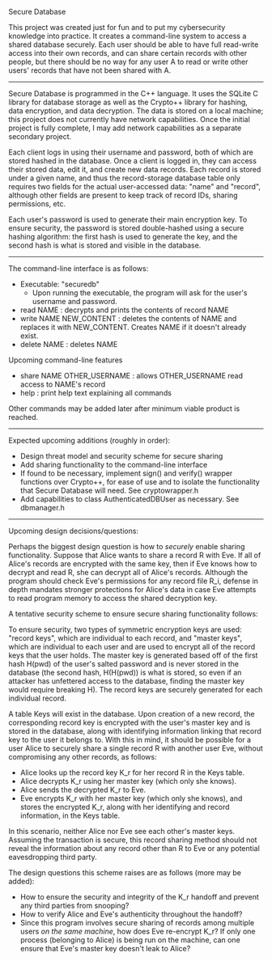 Secure Database

This project was created just for fun and to put my cybersecurity knowledge into practice. It creates a command-line system to access a shared database securely. Each user should be able to have full read-write access into their own records, and can share certain records with other people, but there should be no way for any user A to read or write other users' records that have not been shared with A.

-------------------------------------------------------------------------

Secure Database is programmed in the C++ language. It uses the SQLite C library for database storage as well as the Crypto++ library for hashing, data encryption, and data decryption. The data is stored on a local machine; this project does not currently have network capabilities. Once the initial project is fully complete, I may add network capabilities as a separate secondary project.

Each client logs in using their username and password, both of which are stored hashed in the database. Once a client is logged in, they can access their stored data, edit it, and create new data records. Each record is stored under a given name, and thus the record-storage database table only requires two fields for the actual user-accessed data: "name" and "record", although other fields are present to keep track of record IDs, sharing permissions, etc.

Each user's password is used to generate their main encryption key. To ensure security, the password is stored double-hashed using a secure hashing algorithm: the first hash is used to generate the key, and the second hash is what is stored and visible in the database.

-------------------------------------------------------------------------

The command-line interface is as follows:

* Executable: "securedb"
  * Upon running the executable, the program will ask for the user's username and password.
* read NAME : decrypts and prints the contents of record NAME
* write NAME NEW_CONTENT : deletes the contents of NAME and replaces it with NEW_CONTENT. Creates NAME if it doesn't already exist.
* delete NAME : deletes NAME

Upcoming command-line features
* share NAME OTHER_USERNAME : allows OTHER_USERNAME read access to NAME's record
* help : print help text explaining all commands

Other commands may be added later after minimum viable product is reached.

-------------------------------------------------------------------------

Expected upcoming additions (roughly in order):

* Design threat model and security scheme for secure sharing
* Add sharing functionality to the command-line interface
* If found to be necessary, implement sign() and verify() wrapper functions over Crypto++, for ease of use and to isolate the functionality that Secure Database will need. See cryptowrapper.h
* Add capabilities to class AuthenticatedDBUser as necessary. See dbmanager.h

-------------------------------------------------------------------------

Upcoming design decisions/questions:

Perhaps the biggest design question is how to *securely* enable sharing functionality. Suppose that Alice wants to share a record R with Eve. If all of Alice's records are encrypted with the same key, then if Eve knows how to decrypt and read R, she can decrypt all of Alice's records. Although the program should check Eve's permissions for any record file R_i, defense in depth mandates stronger protections for Alice's data in case Eve attempts to read program memory to access the shared decryption key.

A tentative security scheme to ensure secure sharing functionality follows:

To ensure security, two types of symmetric encryption keys are used: "record keys", which are individual to each record, and "master keys", which are individual to each user and are used to encrypt all of the record keys that the user holds. The master key is generated based off of the first hash H(pwd) of the user's salted password and is never stored in the database (the second hash, H(H(pwd)) is what is stored, so even if an attacker has unfettered access to the database, finding the master key would require breaking H). The record keys are securely generated for each individual record.

A table Keys will exist in the database. Upon creation of a new record, the corresponding record key is encrypted with the user's master key and is stored in the database, along with identifying information linking that record key to the user it belongs to. With this in mind, it should be possible for a user Alice to securely share a single record R with another user Eve, without compromising any other records, as follows:
* Alice looks up the record key K_r for her record R in the Keys table.
* Alice decrypts K_r using her master key (which only she knows).
* Alice sends the decrypted K_r to Eve.
* Eve encrypts K_r with her master key (which only she knows), and stores the encrypted K_r, along with her identifying and record information, in the Keys table.

In this scenario, neither Alice nor Eve see each other's master keys. Assuming the transaction is secure, this record sharing method should not reveal the information about any record other than R to Eve or any potential eavesdropping third party.

The design questions this scheme raises are as follows (more may be added):
* How to ensure the security and integrity of the K_r handoff and prevent any third parties from snooping?
* How to verify Alice and Eve's authenticity throughout the handoff?
* Since this program involves secure sharing of records among multiple users *on the same machine*, how does Eve re-encrypt K_r? If only one process (belonging to Alice) is being run on the machine, can one ensure that Eve's master key doesn't leak to Alice?

